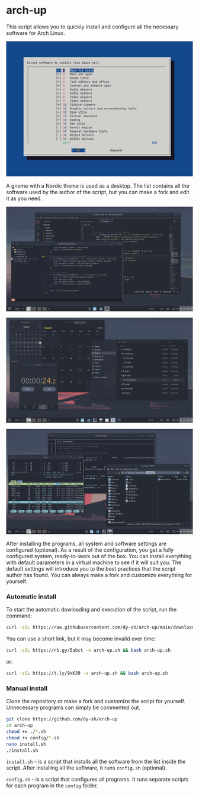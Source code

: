 # arch-up

This script allows you to quickly install and configure all the necessary software for Arch Linux.

![](screens/screen1.jpg)

A gnome with a Nordic theme is used as a desktop. The list contains all the software used by the author of the script, but you can make a fork and edit it as you need.

![](screens/screen2.jpg)

![](screens/screen3.jpg)

![](screens/screen4.jpg)


After installing the programs, all system and software settings are configured (optional). As a result of the configuration, you get a fully configured system, ready-to-work out of the box. You can install everything with default parameters in a virtual machine to see if it will suit you. The default settings will introduce you to the best practices that the script author has found. You can always make a fork and customize everything for yourself.

### Automatic install

To start the automatic dowloading and execution of the script, run the command:

```bash
curl -sSL https://raw.githubusercontent.com/dy-sh/arch-up/main/download.sh -o arch-up.sh && bash arch-up.sh 
```

You can use a short link, but it may become invalid over time:

```bash
curl -sSL https://rb.gy/5abct -o arch-up.sh && bash arch-up.sh 
```
or:

```bash
curl -sSL https://t.ly/9xK39 -o arch-up.sh && bash arch-up.sh 
```


### Manual install

Clone the repository or make a fork and customize the script for yourself. Unnecessary programs can simply be commented out.

```bash
git clone https://github.com/dy-sh/arch-up
cd arch-up
chmod +x ./*.sh
chmod +x config/*.sh
nano install.sh
./install.sh
```

`install.sh` - is a script that installs all the software from the list inside the script. After installing all the software, it runs `config.sh` (optional).

`config.sh` - is a script that configures all programs. It runs separate scripts for each program in the `config` folder.



